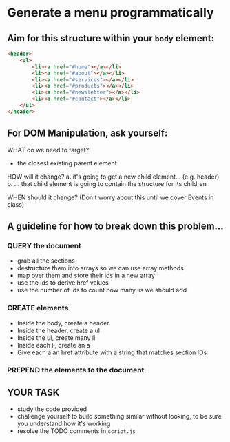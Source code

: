 # Generate a menu programmatically

## Aim for this structure within your `body` element:

```html
<header>
    <ul>
        <li><a href="#home"></a></li>
        <li><a href="#about"></a></li>
        <li><a href="#services"></a></li>
        <li><a href="#products"></a></li>
        <li><a href="#newsletter"></a></li>
        <li><a href="#contact"></a></li>
    </ul>
</header>
```

## For DOM Manipulation, ask yourself:

WHAT do we need to target?
- the closest existing parent element

HOW will it change?
a. it's going to get a new child element... (e.g. header)
b. ... that child element is going to contain the structure for its children

WHEN should it change?
(Don't worry about this until we cover Events in class)

## A guideline for how to break down this problem...

### QUERY the document

- grab all the sections
- destructure them into arrays so we can use array methods
- map over them and store their ids in a new array
- use the ids to derive href values
- use the number of ids to count how many lis we should add

### CREATE elements

- Inside the body, create a header.
- Inside the header, create a ul
- Inside the ul, create many li
- Inside each li, create an a
- Give each a an href attribute with a string that matches section IDs

### PREPEND the elements to the document

## YOUR TASK

- study the code provided
- challenge yourself to build something similar without looking, to be sure you understand how it's working
- resolve the TODO comments in `script.js`
